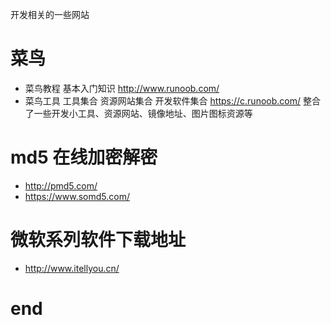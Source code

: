 开发相关的一些网站
# 菜鸟
- 菜鸟教程 基本入门知识
  http://www.runoob.com/
- 菜鸟工具 工具集合 资源网站集合 开发软件集合
  https://c.runoob.com/
  整合了一些开发小工具、资源网站、镜像地址、图片图标资源等

# md5 在线加密解密
- http://pmd5.com/
- https://www.somd5.com/

# 微软系列软件下载地址
- http://www.itellyou.cn/

# end
  